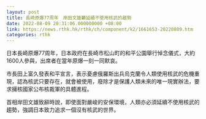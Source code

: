 ```yaml
---
layout: post
title: 長崎原爆77周年　岸田文雄籲延續不使用核武的趨勢
date: 2022-08-09 20:31:06.000000000 +08:00
link: https://news.rthk.hk/rthk/ch/component/k2/1661653-20220809.htm
categories: rthk
---
```


日本長崎原爆77周年，日本政府在長崎市松山町的和平公園舉行悼念儀式，大約1600人參與，出席者在當年原爆一刻一同默哀。

市長田上富久發表和平宣言，表示憂慮俄羅斯出兵烏克蘭令人類使用核武的危機重現，認為核武只要存在，就會被使用，廢除才是保護人類未來的唯一現實辦法，要求擁核國家公布核裁軍的具體進程。

首相岸田文雄致辭時說，即使面對嚴峻的安保環境，人類亦必須延續不使用核武的趨勢，強調日本致力追求一個沒有核武的世界。
